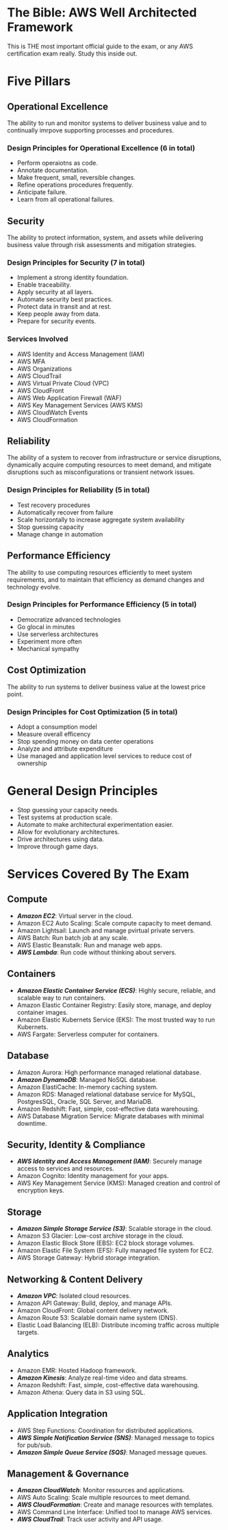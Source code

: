 # The Bible: AWS Well Architected Framework
This is THE most important official guide to the exam, or any AWS certification exam really. Study this inside out.

# Five Pillars
## Operational Excellence
The ability to run and monitor systems to deliver business value and to continually imrpove supporting processes and procedures.
### Design Principles for Operational Excellence (6 in total)
- Perform operaiotns as code.
- Annotate documentation.
- Make frequent, small, reversible changes.
- Refine operations procedures frequently.
- Anticipate failure.
- Learn from all operational failures.

## Security
The ability to protect information, system, and assets while delivering business value through risk assessments and mitigation strategies. 
### Design Principles for Security (7 in total)
- Implement a strong identity foundation.
- Enable traceability.
- Apply security at all layers.
- Automate security best practices.
- Protect data in transit and at rest.
- Keep people away from data.
- Prepare for security events.
### Services Involved
- AWS Identity and Access Management (IAM)
- AWS MFA
- AWS Organizations
- AWS CloudTrail
- AWS Virtual Private Cloud (VPC)
- AWS CloudFront
- AWS Web Application Firewall (WAF)
- AWS Key Management Services (AWS KMS)
- AWS CloudWatch Events
- AWS CloudFormation

## Reliability
The ability of a system to recover from infrastructure or service disruptions, dynamically acquire computing resources to meet demand, and mitigate disruptions such as misconfigurations or transient network issues.
### Design Principles for Reliability (5 in total)
- Test recovery procedures
- Automatically recover from failure
- Scale horizontally to increase aggregate system availability
- Stop guessing capacity
- Manage change in automation

## Performance Efficiency
The ability to use computing resources efficiently to meet system requirements, and to maintain that efficiency as demand changes and technology evolve.
### Design Principles for Performance Efficiency (5 in total)
- Democratize advanced technologies
- Go glocal in minutes
- Use serverless architectures
- Experiment more often
- Mechanical sympathy

## Cost Optimization
The ability to run systems to deliver business value at the lowest price point.
### Design Principles for Cost Optimization (5 in total)
- Adopt a consumption model
- Measure overall efficency
- Stop spending money on data center operations
- Analyze and attribute expenditure
- Use managed and application level services to reduce cost of ownership

# General Design Principles
- Stop guessing your capacity needs.
- Test systems at production scale.
- Automate to make architectural experimentation easier.
- Allow for evolutionary architectures.
- Drive architectures using data.
- Improve through game days.

# Services Covered By The Exam
## Compute
- ***Amazon EC2***: Virtual server in the cloud.
- Amazon EC2 Auto Scaling: Scale compute capacity to meet demand.
- Amazon Lightsail: Launch and manage pvirtual private servers.
- AWS Batch: Run batch job at any scale.
- AWS Elastic Beanstalk: Run and manage web apps.
- ***AWS Lambda***: Run code without thinking about servers.

## Containers
- ***Amazon Elastic Container Service (ECS)***: Highly secure, reliable, and scalable way to run containers.
- Amazon Elastic Container Registry: Easily store, manage, and deploy container images.
- Amazon Elastic Kubernets Service (EKS): The most trusted way to run Kubernets.
- AWS Fargate: Serverless computer for containers.

## Database 
- Amazon Aurora: High performance managed relational database.
- ***Amazon DynamoDB***: Managed NoSQL database.
- Amazon ElastiCache: In-memory caching system.
- Amazon RDS: Managed relational database service for MySQL, PostgresSQL, Oracle, SQL Server, and MariaDB.
- Amazon Redshift: Fast, simple, cost-effective data warehousing.
- AWS Database Migration Service: Migrate databases with minimal downtime.

## Security, Identity & Compliance
- ***AWS Identity and Access Management (IAM)***: Securely manage access to services and resources.
- Amazon Cognito: Identity management for your apps.
- AWS Key Management Service (KMS): Managed creation and control of encryption keys.

## Storage
- ***Amazon Simple Storage Service (S3)***: Scalable storage in the cloud.
- Amazon S3 Glacier: Low-cost archive storage in the cloud.
- Amazon Elastic Block Store (EBS): EC2 block storage volumes.
- Amazon Elastic File System (EFS): Fully managed file system for EC2.
- AWS Storage Gateway: Hybrid storage integration.

## Networking & Content Delivery
- ***Amazon VPC***: Isolated cloud resources.
- Amazon API Gateway: Build, deploy, and manage APIs.
- Amazon CloudFront: Global content delivery network.
- Amazon Route 53: Scalable domain name system (DNS).
- Elastic Load Balancing (ELB): Distribute incoming traffic across multiple targets.

## Analytics
- Amazon EMR: Hosted Hadoop framework.
- ***Amazon Kinesis***: Analyze real-time video and data streams.
- Amazon Redshift: Fast, simple, cost-effective data warehousing.
- Amazon Athena: Query data in S3 using SQL.

## Application Integration
- AWS Step Functions: Coordination for distributed applications.
- ***AWS Simple Notification Service (SNS)***: Managed message to topics for pub/sub.
- ***Amazon Simple Queue Service (SQS)***: Managed message queues.

## Management & Governance
- ***Amazon CloudWatch***: Monitor resources and applications.
- AWS Auto Scaling: Scale multiple resources to meet demand.
- ***AWS CloudFormation***: Create and manage resources with templates.
- AWS Command Line Interface: Unified tool to manage AWS services.
- ***AWS CloudTrail***: Track user activity and API usage.
